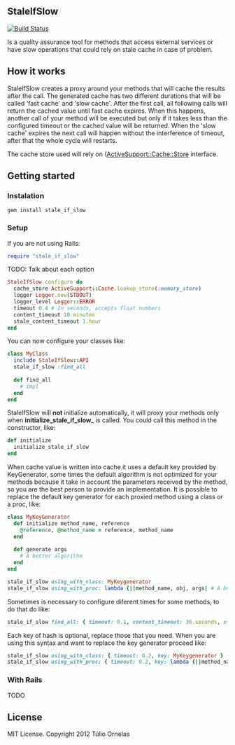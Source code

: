## StaleIfSlow
[![Build Status](https://secure.travis-ci.org/tulios/stale_if_slow.png)](http://travis-ci.org/tulios/stale_if_slow)

Is a quality assurance tool for methods that access external services or have slow operations that could rely on stale cache in case of problem.

## How it works

StaleIfSlow creates a proxy around your methods that will cache the results after the call. The generated cache has two different durations that will be called 'fast cache' and 'slow cache'. After the first call, all following calls will return the cached value until fast cache expires. When this happens, another call of your method will be executed but only if it takes less than the configured timeout or the cached value will be returned. When the 'slow cache' expires the next call will happen without the interference of timeout, after that the whole cycle will restarts.

The cache store used will rely on ([ActiveSupport::Cache::Store](http://api.rubyonrails.org/classes/ActiveSupport/Cache/Store.html) interface.

## Getting started

### Instalation

```console
gem install stale_if_slow
```

### Setup

If you are not using Rails:

```ruby
require "stale_if_slow"
```

TODO: Talk about each option

```ruby
StaleIfSlow.configure do
  cache_store ActiveSupport::Cache.lookup_store(:memory_store)
  logger Logger.new(STDOUT)
  logger_level Logger::ERROR
  timeout 0.4 # In seconds, accepts float numbers
  content_timeout 10.minutes
  stale_content_timeout 1.hour
end
```

You can now configure your classes like:

```ruby
class MyClass
  include StaleIfSlow::API    
  stale_if_slow :find_all
    
  def find_all
    # impl
  end
end
```

StaleIfSlow will __not__ initialize automatically, it will proxy your methods only when __initialize_stale_if_slow___ is called. You could call this method in the constructor, like:

```ruby
def initialize
  initialize_stale_if_slow
end
```

When cache value is written into cache it uses a default key provided by KeyGenerator, some times the default algorithm is not optimized for your methods because it take in account the parameters received by the method, so you are the best person to provide an implementation. It is possible to replace the default key generator for each proxied method using a class or a proc, like:

```ruby
class MyKeyGenerator
  def initialize method_name, reference
    @reference, @method_name = reference, method_name
  end
      
  def generate args
    # A better algorithm
  end
end
```

```ruby
stale_if_slow using_with_class: MyKeygenerator
stale_if_slow using_with_proc: lambda {||method_name, obj, args| # A better algorithm }
```

Sometimes is necessary to configure diferent times for some methods, to do that do like:

```ruby
stale_if_slow find_all: { timeout: 0.1, content_timeout: 30.seconds, stale_content_timeout: 5.minutes }
```

Each key of hash is optional, replace those that you need. When you are using this syntax and want to replace the key generator proceed like:

```ruby
stale_if_slow using_with_class: { timeout: 0.2, key: MyKeygenerator }
stale_if_slow using_with_proc: { timeout: 0.2, key: lambda {||method_name, obj, args| # A better algorithm } }
```

### With Rails

TODO

## License

MIT License. Copyright 2012 Túlio Ornelas